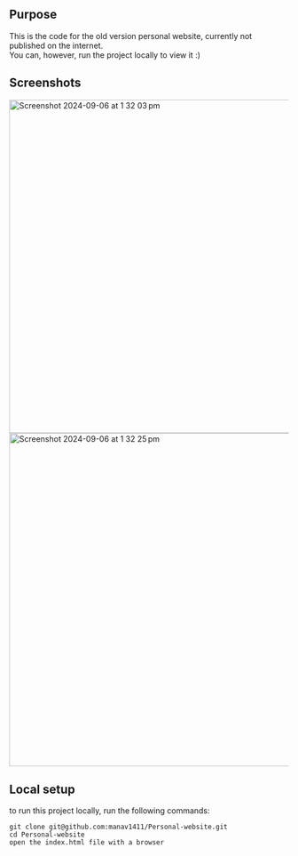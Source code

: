 ## Purpose
This is the code for the old version personal website, currently not published on the internet.\
You can, however, run the project locally to view it :)

## Screenshots
<img width="600" alt="Screenshot 2024-09-06 at 1 32 03 pm" src="https://github.com/user-attachments/assets/1dfd9a02-c9a7-4f85-bb96-d75dd0670079">


<img width="600" alt="Screenshot 2024-09-06 at 1 32 25 pm" src="https://github.com/user-attachments/assets/29751e51-7e5e-4839-8cf7-0342da347912">


## Local setup
to run this project locally, run the following commands:
```
git clone git@github.com:manav1411/Personal-website.git
cd Personal-website
open the index.html file with a browser
```
